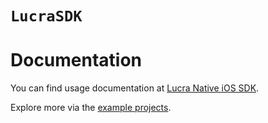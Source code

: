 # ``LucraSDK``

# Documentation

You can find usage documentation at [Lucra Native iOS SDK](https://docs.lucrasports.com/lucra-sdk/YY913hEH1q06fDR2Q562/integration-documents/ios-sdk).

Explore more via the [example projects](https://github.com/Lucra-Sports/lucra-ios-sdk/tree/main/Example).
